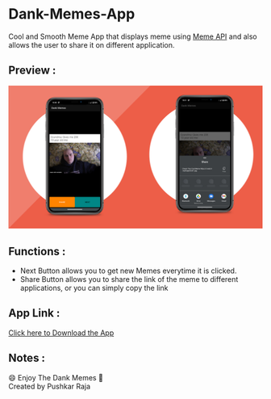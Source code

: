 # Dank-Memes-App
Cool and Smooth Meme App that displays meme using [Meme API](https://github.com/D3vd/Meme_Api) and also allows the user to share it on different application.
</br>

## Preview :
![Preview](https://github.com/pushkarraja/Dank-Memes-App/blob/master/Preview-app.png)

## Functions :
- Next Button allows you to get new Memes everytime it is clicked.
- Share Button allows you to share the link of the meme to different applications, or you can simply copy the link

## App Link :
[Click here to Download the App](https://github.com/pushkarraja/Dank-Memes-App/raw/master/Dank-memes.apk)

## Notes :
:smile: Enjoy The Dank Memes :raised_hands:	</br>
Created by Pushkar Raja

